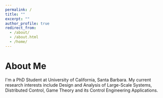 ```yaml
---
permalink: /
title: ""
excerpt: ""
author_profile: true
redirect_from: 
  - /about/
  - /about.html
  - /home/
---
```


About Me
=========
I'm a PhD Student at University of California, Santa Barbara. My current research interests include Design and Analysis of Large-Scale Systems, Distributed Control, Game Theory and its Control Engineering Applications.
